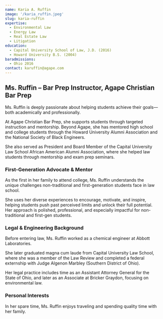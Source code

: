 ```yaml
---
name: Karia A. Ruffin
image: '/karia_ruffin.jpeg'
slug: karia-ruffin
expertise:
  - Environmental Law
  - Energy Law
  - Real Estate Law
  - Litigation
education:
  - Capital University School of Law, J.D. (2016)
  - Howard University B.S. (2004)
baradmissions:
  - Ohio 2016
contact: karuffin@agape.com
---
```

## Ms. Ruffin – Bar Prep Instructor, Agape Christian Bar Prep

Ms. Ruffin is deeply passionate about helping students achieve their goals—both academically and professionally.

At Agape Christian Bar Prep, she supports students through targeted instruction and mentorship. Beyond Agape, she has mentored high school and college students through the Howard University Alumni Association and the National Society of Black Engineers.

She also served as President and Board Member of the Capital University Law School African American Alumni Association, where she helped law students through mentorship and exam prep seminars.

### First-Generation Advocate & Mentor

As the first in her family to attend college, Ms. Ruffin understands the unique challenges non-traditional and first-generation students face in law school.

She uses her diverse experiences to encourage, motivate, and inspire, helping students push past perceived limits and unlock their full potential. Her approach is polished, professional, and especially impactful for non-traditional and first-gen students.

### Legal & Engineering Background

Before entering law, Ms. Ruffin worked as a chemical engineer at Abbott Laboratories.

She later graduated magna cum laude from Capital University Law School, where she was a member of the Law Review and completed a federal externship with Judge Algenon Marbley (Southern District of Ohio).

Her legal practice includes time as an Assistant Attorney General for the State of Ohio, and later as an Associate at Bricker Graydon, focusing on environmental law.

### Personal Interests

In her spare time, Ms. Ruffin enjoys traveling and spending quality time with her family.
